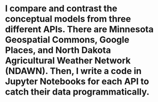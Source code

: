 # I compare and contrast the conceptual models from three different APIs. There are Minnesota Geospatial Commons, Google Places, and North Dakota Agricultural Weather Network (NDAWN). Then, I write a code in Jupyter Notebooks for each API to catch their data programmatically.  